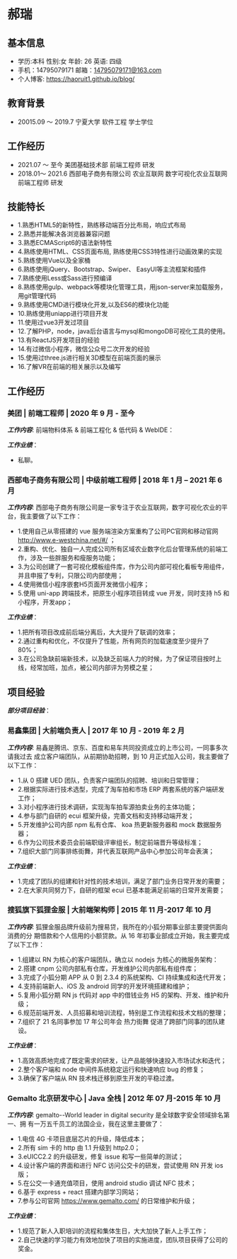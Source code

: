 # 郝瑞

## 基本信息
- 学历:本科   性别:女     年龄: 26    英语: 四级
- 手机：14795079171     邮箱：14795079171@163.com 
- 个人博客: https://haoruit1.github.io/blog/

## 教育背景
- 20015.09 ～ 2019.7 宁夏大学 软件工程 学士学位

## 工作经历
- 2021.07 ～ 至今 美团基础技术部 前端工程师 研发
- 2018.01～ 2021.6 西部电子商务有限公司 农业互联网  数字可视化农业互联网 前端工程师 研发

## 技能特长
- 1.熟悉HTML5的新特性，熟练移动端百分比布局，响应式布局
- 2.熟悉并能解决各浏览器兼容问题
- 3.熟悉ECMAScript6的语法新特性
- 4.熟练使用HTML、CSS页面布局, 熟练使用CSS3特性进行动画效果的实现
- 5.熟练使用Vue以及全家桶
- 6.熟练使用jQuery、Bootstrap、Swiper、 EasyUI等主流框架和插件
- 7.熟练使用Less或Sass进行预编译
- 8.熟练使用gulp、webpack等模块化管理工具，用json-server来加载服务，用git管理代码
- 9.熟练使用CMD进行模块化开发,以及ES6的模块化功能 
- 10.熟练使用uniapp进行项目开发
- 11.使用过vue3开发过项目
- 12.了解PHP，node，java后台语言与mysql和mongoDB可视化工具的使用。
- 13.有ReactJS开发项目的经验
- 14.有过微信小程序，微信公众号二次开发的经验
- 15.使用过three.js进行相关3D模型在前端页面的展示
- 16.了解VR在前端的相关展示以及编写


## 工作经历
### 美团 | 前端工程师 | 2020 年 9 月 - 至今
***工作内容***: 前端物料体系 & 前端工程化 & 低代码 & WebIDE：

***工作业绩***：
- 私聊。

### 西部电子商务有限公司 | 中级前端工程师 | 2018 年 1 月 – 2021 年 6 月 
***工作内容***: 西部电子商务有限公司是一家专注于农业互联网，数字可视化农业的平台，我主要做了以下工作：
- 1.使用自己从零搭建的 vue 服务端渲染方案重构了公司PC官网和移动官网 http://www.e-westchina.net/#/ ；
- 2.重构、优化、独自一人完成公司所有区域农业数字化后台管理系统的前端工作，涉及一些胖服务和瘦服务功能；
- 3.为公司创建了一套可视化模板组件库，作为公司内部可视化看板专用组件，并且申报了专利，只限公司内部使用；
- 4.使用微信小程序嵌套H5页面开发微信小程序；
- 5.使用 uni-app 跨端技术，把原生小程序项目转成 vue 开发，同时支持 h5 和小程序，开发app；

***工作业绩***：
- 1.把所有项目改成前后端分离后，大大提升了联调的效率；
- 2.通过重构和优化，不仅提升了性能，所有网页的加载速度至少提升了 80%；
- 3.在公司急缺前端新技术，以及缺乏前端人力的时候，为了保证项目按时上线，经常加班，加点，被公司内部评为劳模之星；

## 项目经验
***部分项目经验***：

### 易鑫集团 | 大前端负责人 | 2017 年 10 月 - 2019 年 2 月
***工作内容***: 易鑫是腾讯、京东、百度和易车共同投资成立的上市公司，一同事多次请我过去
成立客户端团队，从前期协助招聘，到 10 月正式加入公司，我主要做了以下工作：
- 1.从 0 搭建 UED 团队，负责客户端团队的招聘、培训和日常管理；
- 2.根据实际进行技术选型，完成了淘车拍和市场 ERP 两套系统的客户端研发工作；
- 3.对小程序进行技术调研，实现淘车拍车源拍卖业务的主体功能；
- 4.参与部门自研的 ecui 框架升级，完善文档和支持移动端开发；
- 5.开发维护公司内部 npm 私有仓库、 koa 热更新服务器和 mock 数据服务器；
- 6.作为公司技术委员会前端职级评审组长，制定前端晋升等级标准；
- 7.组织大部门同事排练街舞，并代表互联网产品中心参加公司年会表演；

***工作业绩***：
- 1.完成了团队的组建和针对性的技术培训，满足了部门业务日常开发的需要；
- 2.在大家共同努力下，自研的框架 ecui 已基本能满足前端的日常开发需要；

### 搜狐旗下狐狸金服 | 大前端架构师 | 2015 年 11 月-2017 年 10 月
***工作内容***: 狐狸金服品牌升级前为搜易贷，我所在的小狐分期事业部主要提供面向消费的分
期借款和个人信用的小额贷款。从 16 年初事业部成立开始，我主要完成了以下工作：
- 1.组建以 RN 为核心的客户端团队，确立以 nodejs 为核心的微服务架构：
- 2.搭建 cnpm 公司内部私有仓库，开发维护公司内部私有组件库；
- 3.完成了小狐分期 APP 从 0 到 2.3.4 的系统架构、CI 持续集成和迭代开发；
- 4.支持前端新人、iOS 及 android 同学的开发环境搭建和维护；
- 5.复用小狐分期 RN js 代码对 app 中的借钱业务 H5 的架构、开发、维护和升级；
- 6.规范前端开发、人员招募和培训流程，特别是工作流程和技术文档的整理；
- 7.组织了 21 名同事参加 17 年公司年会 热力街舞 促进了跨部门同事的团队建设。

***工作业绩***：
- 1.高效高质地完成了既定需求的研发，让产品能够快速投入市场试水和迭代；
- 2.整个客户端和 node 中间件系统稳定运行和快速响应 bug 的修复；
- 3.确保了客户端从 RN 技术栈迁移到原生开发的平稳过渡。

### Gemalto 北京研发中心 | Java 全栈 | 2012 年 07 月-2015 年 10 月
***工作内容***: gemalto--World leader in digital security 是全球数字安全领域排名第一、拥
有一万五千员工的法国企业，我在这里主要做了：
- 1.电信 4G 卡项目底层芯片的升级，降低成本；
- 2.所有 sim 卡的 http 由 1.1 升级到 http2.0；
- 3.eUICC2.2 的升级研发，修复 issue 和写一些简单的测试；
- 4.设计客户端的界面和进行 NFC 访问公交卡的研发，尝试使用 RN 开发 ios 版；
- 5.在公交一卡通充值项目，使用 android studio 调试 NFC 技术；
- 6.基于 express + react 搭建内部学习网站；
- 7.参与公司官网 https://www.gemalto.com/ 的日常维护和升级；

***工作业绩***：
- 1.规范了新人入职培训的流程和集体生日，大大加快了新人上手工作；
- 2.自己快速的学习能力有效地加快了项目的实施进度，团队项目获得了公司的奖金。
